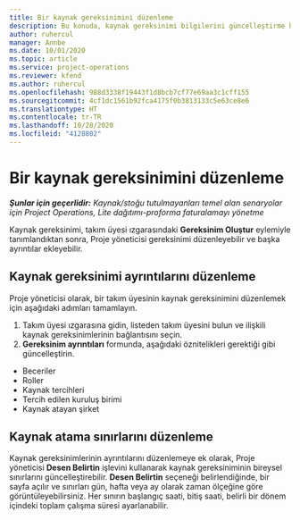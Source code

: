 ```yaml
---
title: Bir kaynak gereksinimini düzenleme
description: Bu konuda, kaynak gereksinimi bilgilerini güncelleştirme hakkında bilgiler sağlanmaktadır.
author: ruhercul
manager: Annbe
ms.date: 10/01/2020
ms.topic: article
ms.service: project-operations
ms.reviewer: kfend
ms.author: ruhercul
ms.openlocfilehash: 988d3338f19443f1d8bcb7cf77e69aa3c1cff155
ms.sourcegitcommit: 4cf1dc1561b92fca4175f0b3813133c5e63ce8e6
ms.translationtype: HT
ms.contentlocale: tr-TR
ms.lasthandoff: 10/28/2020
ms.locfileid: "4128802"
---
```

# <a name="edit-a-resource-requirement"></a>Bir kaynak gereksinimini düzenleme

_**Şunlar için geçerlidir:** Kaynak/stoğu tutulmayanları temel alan senaryolar için Project Operations, Lite dağıtımı-proforma faturalamayı yönetme_

Kaynak gereksinimi, takım üyesi ızgarasındaki **Gereksinim Oluştur** eylemiyle tanımlandıktan sonra, Proje yöneticisi gereksinimi düzenleyebilir ve başka ayrıntılar ekleyebilir.

## <a name="edit-resource-requirement-details"></a>Kaynak gereksinimi ayrıntılarını düzenleme

Proje yöneticisi olarak, bir takım üyesinin kaynak gereksinimini düzenlemek için aşağıdaki adımları tamamlayın.

1. Takım üyesi ızgarasına gidin, listeden takım üyesini bulun ve ilişkili kaynak gereksinimlerinin bağlantısını seçin.
2. **Gereksinim ayrıntıları** formunda, aşağıdaki öznitelikleri gerektiği gibi güncelleştirin.

- Beceriler
- Roller
- Kaynak tercihleri
- Tercih edilen kuruluş birimi
- Kaynak atayan şirket

## <a name="edit-resource-assignment-contours"></a>Kaynak atama sınırlarını düzenleme

Kaynak gereksinimlerinin ayrıntılarını düzenlemeye ek olarak, Proje yöneticisi **Desen Belirtin** işlevini kullanarak kaynak gereksiniminin bireysel sınırlarını güncelleştirebilir. **Desen Belirtin** seçeneği belirlendiğinde, bir sayfa açılır ve sınırları gün, hafta veya ay olarak zaman ölçeğine göre görüntüleyebilirsiniz. Her sınırın başlangıç saati, bitiş saati, belirli bir dönem içindeki toplam çalışma süresi ayarlanabilir.